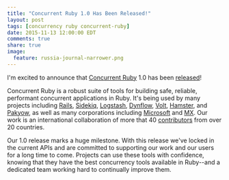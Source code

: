 ```yaml
---
title: "Concurrent Ruby 1.0 Has Been Released!"
layout: post
tags: [concurrency ruby concurrent-ruby]
date: 2015-11-13 12:00:00 EDT
comments: true
share: true
image:
  feature: russia-journal-narrower.png
---
```


I'm excited to announce that [Concurrent Ruby](https://github.com/ruby-concurrency/concurrent-ruby) 1.0 has been [released](https://rubygems.org/gems/concurrent-ruby)!

Concurrent Ruby is a robust suite of tools for building safe, reliable, performant concurrent applications in Ruby. It's being used by many projects including [Rails](https://github.com/rails/rails), [Sidekiq](https://github.com/mperham/sidekiq), [Logstash](https://github.com/elastic/logstash), [Dynflow](https://github.com/Dynflow/dynflow/), [Volt](https://github.com/voltrb/volt), [Hamster](https://github.com/hamstergem/hamster), and [Pakyow](https://github.com/pakyow/pakyow), as well as many corporations including [Microsoft](https://github.com/Azure/azure-sdk-for-ruby) and [MX](https://github.com/mxenabled). Our work is an international collaboration of more that 40 [contributors](https://github.com/ruby-concurrency/concurrent-ruby/graphs/contributors) from over 20 countries.

Our 1.0 release marks a huge milestone. With this release we've locked in the current APIs and are committed to supporting our work and our users for a long time to come. Projects can use these tools with confidence, knowing that they have the best concurrency tools available in Ruby--and a dedicated team working hard to continually improve them.
